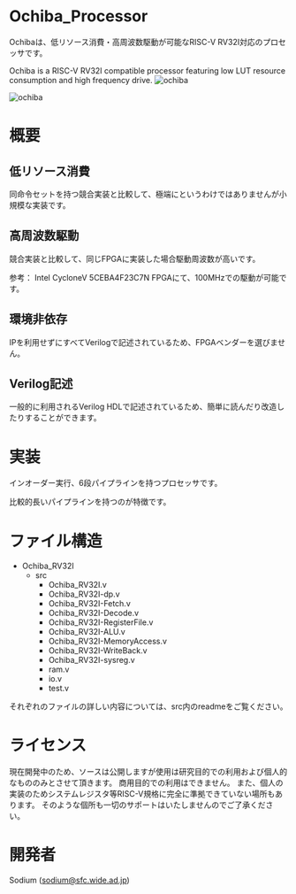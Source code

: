# Ochiba_Processor
Ochibaは、低リソース消費・高周波数駆動が可能なRISC-V RV32I対応のプロセッサです。

Ochiba is a RISC-V RV32I compatible processor featuring low LUT resource consumption and high frequency drive.
![ochiba](https://user-images.githubusercontent.com/22812890/40268190-1e9d915a-5ba4-11e8-9a5a-2ed54213575b.jpg)

![ochiba](https://user-images.githubusercontent.com/22812890/40229307-d2f01dfc-5ace-11e8-9fda-9850d3c526d2.jpg)


# 概要
## 低リソース消費
同命令セットを持つ競合実装と比較して、極端にというわけではありませんが小規模な実装です。

## 高周波数駆動
競合実装と比較して、同じFPGAに実装した場合駆動周波数が高いです。

参考：
Intel CycloneV 5CEBA4F23C7N FPGAにて、100MHzでの駆動が可能です。

## 環境非依存
IPを利用せずにすべてVerilogで記述されているため、FPGAベンダーを選びません。

## Verilog記述
一般的に利用されるVerilog HDLで記述されているため、簡単に読んだり改造したりすることができます。

# 実装
インオーダー実行、6段パイプラインを持つプロセッサです。

比較的長いパイプラインを持つのが特徴です。

# ファイル構造
 - Ochiba_RV32I
    - src
        - Ochiba_RV32I.v
        - Ochiba_RV32I-dp.v
        - Ochiba_RV32I-Fetch.v
        - Ochiba_RV32I-Decode.v
        - Ochiba_RV32I-RegisterFile.v
        - Ochiba_RV32I-ALU.v
        - Ochiba_RV32I-MemoryAccess.v
        - Ochiba_RV32I-WriteBack.v
        - Ochiba_RV32I-sysreg.v
        - ram.v
        - io.v
        - test.v
        
それぞれのファイルの詳しい内容については、src内のreadmeをご覧ください。

# ライセンス
現在開発中のため、ソースは公開しますが使用は研究目的での利用および個人的なもののみとさせて頂きます。
商用目的での利用はできません。
また、個人の実装のためシステムレジスタ等RISC-V規格に完全に準拠できていない場所もあります。
そのような個所も一切のサポートはいたしませんのでご了承ください。

# 開発者
Sodium (sodium@sfc.wide.ad.jp)
